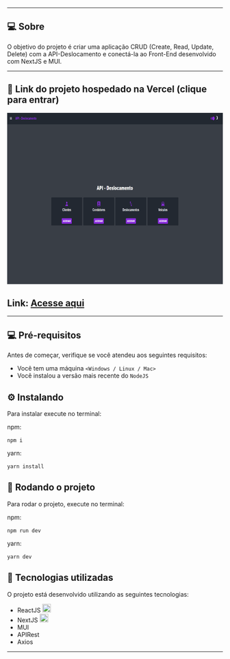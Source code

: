 
---

## 💻 Sobre 

O objetivo do projeto é criar uma aplicação CRUD (Create, Read, Update, Delete) com a API-Deslocamento e conectá-la ao Front-End desenvolvido com NextJS e MUI.

--- 

## 🚀 Link do projeto hospedado na Vercel (clique para entrar)

<a href="https://api-deslocamento-gtz3m2vkb-luc4sdev.vercel.app/" target="_blank" rel="external">
<img src="public/project.png" height="400" width="800" alt="Imagem do Projeto">
</a>
<h2>Link: <a href="https://api-deslocamento-gtz3m2vkb-luc4sdev.vercel.app/" target="_blank" rel="external">Acesse aqui</a></h2>


--- 

## 💻 Pré-requisitos

Antes de começar, verifique se você atendeu aos seguintes requisitos:
* Você tem uma máquina `<Windows / Linux / Mac>`
* Você instalou a versão mais recente do `NodeJS`


## ⚙️ Instalando

Para instalar execute no terminal:

npm:
```
npm i
```

yarn:
```
yarn install
```

## 🚀 Rodando o projeto

Para rodar o projeto, execute no terminal:

npm:
```
npm run dev
```
yarn:
```
yarn dev
```

## 🚀 Tecnologias utilizadas

O projeto está desenvolvido utilizando as seguintes tecnologias:

- ReactJS <img width="20px" height="20px" src="https://cdn.jsdelivr.net/gh/devicons/devicon/icons/react/react-original.svg" />
- NextJS <img width="20px" height="20px" src="https://cdn.jsdelivr.net/gh/devicons/devicon/icons/nextjs/nextjs-original.svg" />
- MUI
- APIRest
- Axios
--- 




